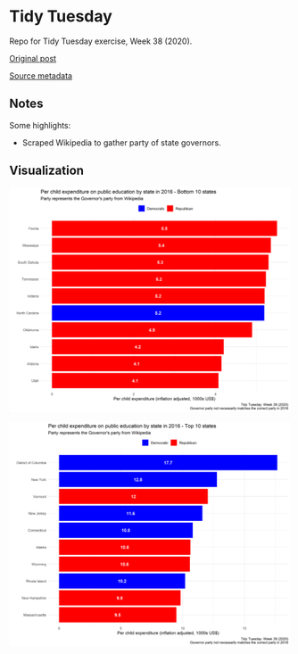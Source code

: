 # Tidy Tuesday
Repo for Tidy Tuesday exercise, Week 38 (2020).

[Original post](https://ec.europa.eu/eurostat/en/web/products-eurostat-news/-/EDN-20200422-1)

[Source metadata](https://jrosen48.github.io/tidykids/articles/tidykids-codebook.html)

## Notes  

Some highlights:

*  Scraped Wikipedia to gather party of state governors. 

## Visualization  

![](https://github.com/mrafa3/tidy_tuesday/blob/master/2020/week38/graphics/bottom_10_viz.png)

![](https://github.com/mrafa3/tidy_tuesday/blob/master/2020/week38/graphics/top_10_viz.png)
